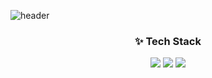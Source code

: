 ![header](https://capsule-render.vercel.app/api?type=waving&color=50bcdf&height=250&section=header&text=YJ&fontSize=75)

### <center> <b>✨ Tech Stack</b> </center>
<center> 
<img src="https://img.shields.io/badge/Javascript-F7DF1E?style=for-the-badge&logo=javascript&logoColor=black">
<img src="https://img.shields.io/badge/HTML-E34F26?style=for-the-badge&logo=html5&logoColor=black">
<img src="https://img.shields.io/badge/CSS-1572B6?style=for-the-badge&logo=css3&logoColor=black">
</center>